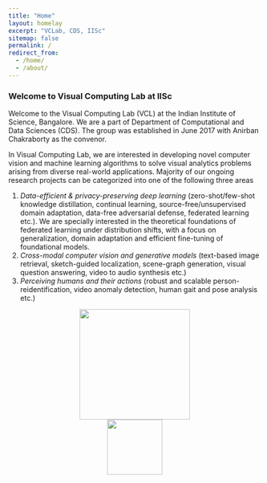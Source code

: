 ```yaml
---
title: "Home"
layout: homelay
excerpt: "VCLab, CDS, IISc"
sitemap: false
permalink: /
redirect_from: 
  - /home/
  - /about/
---
```


### Welcome to Visual Computing Lab at IISc

Welcome to the Visual Computing Lab (VCL) at the Indian Institute of Science, Bangalore. We are a part of Department of Computational and Data Sciences (CDS). The group was established in June 2017 with Anirban Chakraborty as the convenor. 

In Visual Computing Lab, we are interested in developing novel computer vision and machine learning algorithms to solve visual analytics problems arising from diverse real-world applications. Majority of our ongoing research projects can be categorized into one of the following three areas 
1. *Data-efficient & privacy-preserving deep learning* (zero-shot/few-shot knowledge distillation, continual learning, source-free/unsupervised domain adaptation, data-free adversarial defense, federated learning etc.). We are specially interested in the theoretical foundations of federated learning under distribution shifts, with a focus on generalization, domain adaptation and efficient fine-tuning of foundational models.
2. *Cross-modal computer vision and generative models* (text-based image retrieval, sketch-guided localization, scene-graph generation, visual question answering, video to audio synthesis etc.) 
3. *Perceiving humans and their actions* (robust and scalable person-reidentification, video anomaly detection, human gait and pose analysis etc.)

<figure class="centered">
  <p align="center">
    <img src="{{ site.url }}{{ site.baseurl }}/images/logo/cds_logo.png" style="margin-right:50px;margin-left:50px;width: 220px" >
    <img src="{{ site.url }}{{ site.baseurl }}/images/logo/iisc_logo.png" style="margin-right:10px;margin-left:10px;width: 110px">
    </p>
</figure>
